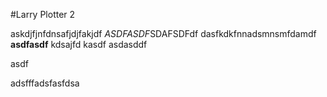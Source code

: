#Larry Plotter 2

askdjfjnfdnsafjdjfakjdf *ASDFASDF*SDAFSDFdf dasfkdkfnnadsmnsmfdamdf **asdfasdf** kdsajfd kasdf
asdasddf

asdf



adsfffadsfasfdsa
